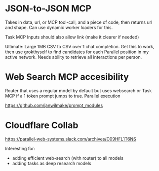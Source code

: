 # JSON-to-JSON MCP

Takes in data, url, or MCP tool-call, and a piece of code, then returns url and shape. Can use dynamic worker loaders for this.

Task MCP Inputs should also allow link (make it clearer if needed)

Ultimate: Large 1MB CSV to CSV over 1 chat completion. Get this to work, then use grokthyself to find candidates for each Parallel position in my active network. Needs ability to retrieve all interactions per person.

# Web Search MCP accesibility

Router that uses a regular model by default but uses websearch or Task MCP if a 1 token prompt jumps to true. Parallel execution

https://github.com/janwilmake/prompt_modules

# Cloudflare Collab

https://parallel-web-systems.slack.com/archives/C09HFL1T6NS

Interesting for:

- adding efficient web-search (with router) to all models
- adding tasks as deep research models
